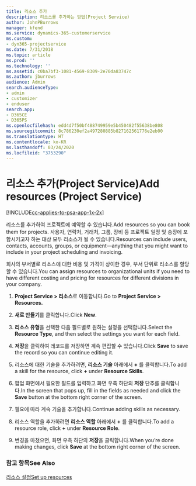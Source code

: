 ```yaml
---
title: 리소스 추가
description: 리소스를 추가하는 방법(Project Service)
author: JohnPBurrows
manager: kfend
ms.service: dynamics-365-customerservice
ms.custom:
- dyn365-projectservice
ms.date: 7/31/2018
ms.topic: article
ms.prod: ''
ms.technology: ''
ms.assetid: c0ba7bf3-1081-4569-8309-2e70da83747c
ms.author: jburrows
audience: Admin
search.audienceType:
- admin
- customizer
- enduser
search.app:
- D365CE
- D365PS
ms.openlocfilehash: edd4d7f50bf488749959e5b450482f55638be808
ms.sourcegitcommit: 8c786230ef2a497280885b827162561776e2eb00
ms.translationtype: HT
ms.contentlocale: ko-KR
ms.lasthandoff: 03/24/2020
ms.locfileid: "3753290"
---
```

# <a name="add-resources-project-service"></a><span data-ttu-id="a5f45-103">리소스 추가(Project Service)</span><span class="sxs-lookup"><span data-stu-id="a5f45-103">Add resources (Project Service)</span></span>

[!INCLUDE[cc-applies-to-psa-app-1x-2x](../includes/cc-applies-to-psa-app-1x-2x.md)]

<span data-ttu-id="a5f45-104">리소스를 추가하여 프로젝트에 예약할 수 있습니다.</span><span class="sxs-lookup"><span data-stu-id="a5f45-104">Add resources so you can book them for projects.</span></span> <span data-ttu-id="a5f45-105">사용자, 연락처, 거래처, 그룹, 장비 등 프로젝트 일정 및 송장에 포함시키고자 하는 대상 모두 리소스가 될 수 있습니다.</span><span class="sxs-lookup"><span data-stu-id="a5f45-105">Resources can include users, contacts, accounts, groups, or equipment—anything that you might want to include in your project scheduling and invoicing.</span></span>  
  
<span data-ttu-id="a5f45-106">회사의 부서별로 리소스에 대한 비용 및 가격이 상이한 경우, 부서 단위로 리소스를 할당할 수 있습니다.</span><span class="sxs-lookup"><span data-stu-id="a5f45-106">You can assign resources to organizational units if you need to have different costing and pricing for resources for different divisions in your company.</span></span>  
  
1.  <span data-ttu-id="a5f45-107">**Project Service > 리소스**로 이동합니다.</span><span class="sxs-lookup"><span data-stu-id="a5f45-107">Go to **Project Service > Resources.**</span></span>  
  
2.  <span data-ttu-id="a5f45-108">**새로 만들기**를 클릭합니다.</span><span class="sxs-lookup"><span data-stu-id="a5f45-108">Click **New**.</span></span>  
  
3.  <span data-ttu-id="a5f45-109">**리소스 유형**을 선택한 다음 필드별로 원하는 설정을 선택합니다.</span><span class="sxs-lookup"><span data-stu-id="a5f45-109">Select the **Resource Type**, and then select the settings you want for each field.</span></span>  
  
4.  <span data-ttu-id="a5f45-110">**저장**을 클릭하여 레코드를 저장하면 계속 편집할 수 있습니다.</span><span class="sxs-lookup"><span data-stu-id="a5f45-110">Click **Save** to save the record so you can continue editing it.</span></span>  
  
5.  <span data-ttu-id="a5f45-111">리소스에 대한 기술을 추가하려면, **리소스 기술** 아래에서 **+** 를 클릭합니다.</span><span class="sxs-lookup"><span data-stu-id="a5f45-111">To add a skill for the resource, click **+** under **Resource Skills**.</span></span>  
  
6.  <span data-ttu-id="a5f45-112">팝업 화면에서 필요한 필드를 입력하고 화면 우측 하단의 **저장** 단추를 클릭합니다.</span><span class="sxs-lookup"><span data-stu-id="a5f45-112">In the screen that pops up, fill in the fields as needed and click the **Save** button at the bottom right corner of the screen.</span></span>  
  
7.  <span data-ttu-id="a5f45-113">필요에 따라 계속 기술을 추가합니다.</span><span class="sxs-lookup"><span data-stu-id="a5f45-113">Continue adding skills as necessary.</span></span>  
  
8.  <span data-ttu-id="a5f45-114">리소스 역할을 추가하려면 **리소스 역할** 아래에서 **+** 를 클릭합니다.</span><span class="sxs-lookup"><span data-stu-id="a5f45-114">To add a resource role, click **+** under **Resource Role**.</span></span>  
  
9. <span data-ttu-id="a5f45-115">변경을 마쳤으면, 화면 우측 하단의 **저장**을 클릭합니다.</span><span class="sxs-lookup"><span data-stu-id="a5f45-115">When you’re done making changes, click **Save** at the bottom right corner of the screen.</span></span>  
  
### <a name="see-also"></a><span data-ttu-id="a5f45-116">참고 항목</span><span class="sxs-lookup"><span data-stu-id="a5f45-116">See Also</span></span>  
 [<span data-ttu-id="a5f45-117">리소스 설정</span><span class="sxs-lookup"><span data-stu-id="a5f45-117">Set up resources</span></span>](../project-service/set-up-resources.md)
